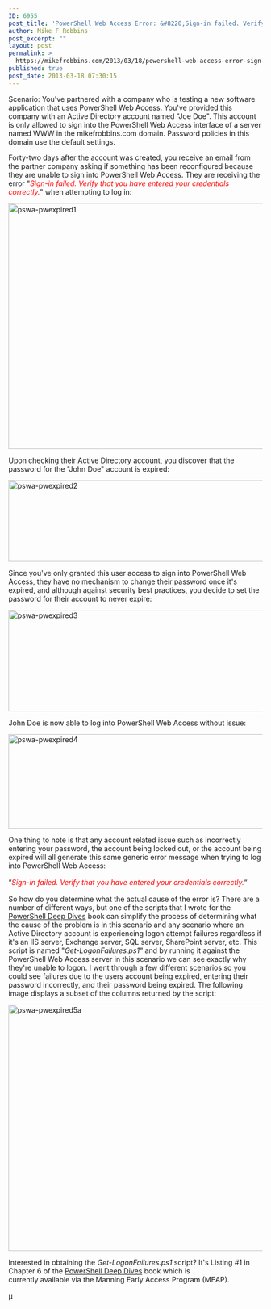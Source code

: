 ```yaml
---
ID: 6955
post_title: 'PowerShell Web Access Error: &#8220;Sign-in failed. Verify that you have entered your credentials correctly.&#8221;'
author: Mike F Robbins
post_excerpt: ""
layout: post
permalink: >
  https://mikefrobbins.com/2013/03/18/powershell-web-access-error-sign-in-failed-verify-that-you-have-entered-your-credentials-correctly/
published: true
post_date: 2013-03-18 07:30:15
---
```

Scenario: You've partnered with a company who is testing a new software application that uses PowerShell Web Access. You've provided this company with an Active Directory account named "Joe Doe". This account is only allowed to sign into the PowerShell Web Access interface of a server named WWW in the mikefrobbins.com domain. Password policies in this domain use the default settings.

Forty-two days after the account was created, you receive an email from the partner company asking if something has been reconfigured because they are unable to sign into PowerShell Web Access. They are receiving the error "<span style="color:#ff0000;"><em>Sign-in failed. Verify that you have entered your credentials correctly.</em></span>" when attempting to log in:

<a style="line-height:1.5;" href="http://mikefrobbins.com/wp-content/uploads/2013/03/pswa-pwexpired1.png"><img class="alignnone size-full wp-image-6956" alt="pswa-pwexpired1" src="http://mikefrobbins.com/wp-content/uploads/2013/03/pswa-pwexpired1.png" width="640" height="487" /></a>

Upon checking their Active Directory account, you discover that the password for the "John Doe" account is expired:

<a href="http://mikefrobbins.com/wp-content/uploads/2013/03/pswa-pwexpired2.png"><img class="alignnone size-full wp-image-6957" alt="pswa-pwexpired2" src="http://mikefrobbins.com/wp-content/uploads/2013/03/pswa-pwexpired2.png" width="640" height="161" /></a>

Since you've only granted this user access to sign into PowerShell Web Access, they have no mechanism to change their password once it's expired, and although against security best practices, you decide to set the password for their account to never expire:

<a href="http://mikefrobbins.com/wp-content/uploads/2013/03/pswa-pwexpired3.png"><img class="alignnone size-full wp-image-6958" alt="pswa-pwexpired3" src="http://mikefrobbins.com/wp-content/uploads/2013/03/pswa-pwexpired3.png" width="640" height="201" /></a>

John Doe is now able to log into PowerShell Web Access without issue:

<a href="http://mikefrobbins.com/wp-content/uploads/2013/03/pswa-pwexpired4.png"><img class="alignnone size-full wp-image-6959" alt="pswa-pwexpired4" src="http://mikefrobbins.com/wp-content/uploads/2013/03/pswa-pwexpired4.png" width="640" height="187" /></a>

One thing to note is that any account related issue such as incorrectly entering your password, the account being locked out, or the account being expired will all generate this same generic error message when trying to log into PowerShell Web Access:

<span style="line-height:1.5;">“</span><span style="color:#ff0000;"><em>Sign-in failed. Verify that you have entered your credentials correctly.</em></span><span style="line-height:1.5;">“</span>

So how do you determine what the actual cause of the error is? There are a number of different ways, but one of the scripts that I wrote for the <a href="http://manning.com/hicks/" target="_blank">PowerShell Deep Dives</a> book can simplify the process of determining what the cause of the problem is in this scenario and any scenario where an Active Directory account is experiencing logon attempt failures regardless if it's an IIS server, Exchange server, SQL server, SharePoint server, etc. This script is named "<em>Get-LogonFailures.ps1"</em> and by running it against the PowerShell Web Access server in this scenario we can see exactly why they're unable to logon. I went through a few different scenarios so you could see failures due to the users account being expired, entering their password incorrectly, and their password being expired. The following image displays a subset of the columns returned by the script:

<a href="http://mikefrobbins.com/wp-content/uploads/2013/03/pswa-pwexpired5a.png"><img class="alignnone size-full wp-image-6965" alt="pswa-pwexpired5a" src="http://mikefrobbins.com/wp-content/uploads/2013/03/pswa-pwexpired5a.png" width="640" height="488" /></a>

Interested in obtaining the <em>Get-LogonFailures.ps1</em> script? It's Listing #1 in Chapter 6 of the <a href="http://manning.com/hicks/" target="_blank">PowerShell Deep Dives</a> book which is currently available via the Manning Early Access Program (MEAP).

<span style="line-height:1.5;">µ</span>
